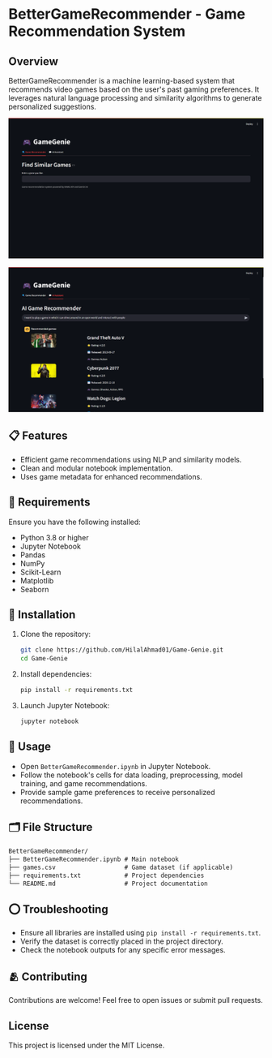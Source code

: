 # BetterGameRecommender - Game Recommendation System

## Overview
BetterGameRecommender is a machine learning-based system that recommends video games based on the user's past gaming preferences. It leverages natural language processing and similarity algorithms to generate personalized suggestions.

![App Screenshot](https://github.com/HilalAhmad01/Game-Genie/raw/main/Game_Genie/Screenshot.png)

![App Screenshot](https://raw.githubusercontent.com/HilalAhmad01/Game-Genie/main/Game_Genie/Screenshot2.png)


## 📋 Features
- Efficient game recommendations using NLP and similarity models.
- Clean and modular notebook implementation.
- Uses game metadata for enhanced recommendations.

## 📝 Requirements
Ensure you have the following installed:
- Python 3.8 or higher
- Jupyter Notebook
- Pandas
- NumPy
- Scikit-Learn
- Matplotlib
- Seaborn

## 🤖 Installation
1. Clone the repository:
    ```bash
    git clone https://github.com/HilalAhmad01/Game-Genie.git
    cd Game-Genie
    ```
2. Install dependencies:
    ```bash
    pip install -r requirements.txt
    ```
3. Launch Jupyter Notebook:
    ```bash
    jupyter notebook
    ```

## 🚀 Usage
- Open `BetterGameRecommender.ipynb` in Jupyter Notebook.
- Follow the notebook's cells for data loading, preprocessing, model training, and game recommendations.
- Provide sample game preferences to receive personalized recommendations.

## 🗂️ File Structure
```
BetterGameRecommender/
├── BetterGameRecommender.ipynb # Main notebook
├── games.csv                   # Game dataset (if applicable)
├── requirements.txt            # Project dependencies
└── README.md                   # Project documentation
```

## ⭕ Troubleshooting
- Ensure all libraries are installed using `pip install -r requirements.txt`.
- Verify the dataset is correctly placed in the project directory.
- Check the notebook outputs for any specific error messages.

## 🫂 Contributing
Contributions are welcome! Feel free to open issues or submit pull requests.

## License
This project is licensed under the MIT License.


